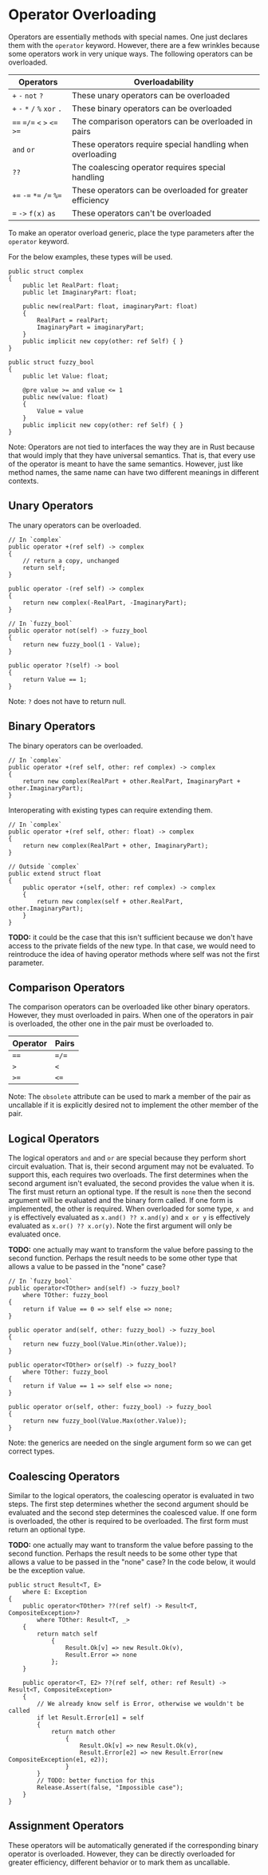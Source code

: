 # Operator Overloading

Operators are essentially methods with special names. One just declares them with the `operator` keyword. However, there are a few wrinkles because some operators work in very unique ways. The following operators can be overloaded.

Operators | Overloadability
--- | ---
`+` `-` `not` `?` | These unary operators can be overloaded
`+` `-` `*` `/` `%` `xor` `.` | These binary operators can be overloaded
`==` `=/=` `<` `>` `<=` `>=` | The comparison operators can be overloaded in pairs
`and` `or` | These operators require special handling when overloading
`??`  | The coalescing operator requires special handling
`+=` `-=` `*=` `/=` `%=` | These operators can be overloaded for greater efficiency
`=` `->` `f(x)` `as` | These operators can't be overloaded

To make an operator overload generic, place the type parameters after the `operator` keyword.

For the below examples, these types will be used.

    public struct complex
    {
        public let RealPart: float;
        public let ImaginaryPart: float;

        public new(realPart: float, imaginaryPart: float)
        {
            RealPart = realPart;
            ImaginaryPart = imaginaryPart;
        }
        public implicit new copy(other: ref Self) { }
    }

    public struct fuzzy_bool
    {
        public let Value: float;

        @pre value >= and value <= 1
        public new(value: float)
        {
            Value = value
        }
        public implicit new copy(other: ref Self) { }
    }

Note: Operators are not tied to interfaces the way they are in Rust because that would imply that they have universal semantics. That is, that every use of the operator is meant to have the same semantics. However, just like method names, the same name can have two different meanings in different contexts.

## Unary Operators

The unary operators can be overloaded.

    // In `complex`
    public operator +(ref self) -> complex
    {
        // return a copy, unchanged
        return self;
    }

    public operator -(ref self) -> complex
    {
        return new complex(-RealPart, -ImaginaryPart);
    }

    // In `fuzzy_bool`
    public operator not(self) -> fuzzy_bool
    {
        return new fuzzy_bool(1 - Value);
    }

    public operator ?(self) -> bool
    {
        return Value == 1;
    }

Note: `?` does not have to return null.

## Binary Operators

The binary operators can be overloaded.

    // In `complex`
    public operator +(ref self, other: ref complex) -> complex
    {
        return new complex(RealPart + other.RealPart, ImaginaryPart + other.ImaginaryPart);
    }

Interoperating with existing types can require extending them.

    // In `complex`
    public operator +(ref self, other: float) -> complex
    {
        return new complex(RealPart + other, ImaginaryPart);
    }

    // Outside `complex`
    public extend struct float
    {
        public operator +(self, other: ref complex) -> complex
        {
            return new complex(self + other.RealPart, other.ImaginaryPart);
        }
    }

**TODO:** it could be the case that this isn't sufficient because we don't have access to the private fields of the new type. In that case, we would need to reintroduce the idea of having operator methods where self was not the first parameter.

## Comparison Operators

The comparison operators can be overloaded like other binary operators. However, they must overloaded in pairs. When one of the operators in pair is overloaded, the other one in the pair must be overloaded to.

Operator | Pairs
--- | ---
`==` | `=/=`
`>` |  `<`
`>=` |  `<=`

Note: The `obsolete` attribute can be used to mark a member of the pair as uncallable if it is explicitly desired not to implement the other member of the pair.

## Logical Operators

The logical operators `and` and `or` are special because they perform short circuit evaluation. That is, their second argument may not be evaluated. To support this, each requires two overloads. The first determines when the second argument isn't evaluated, the second provides the value when it is. The first must return an optional type. If the result is `none` then the second argument will be evaluated and the binary form called. If one form is implemented, the other is required. When overloaded for some type, `x and y` is effectively evaluated as `x.and() ?? x.and(y)` and `x or y` is effectively evaluated as `x.or() ?? x.or(y)`. Note the first argument will only be evaluated once.

**TODO:** one actually may want to transform the value before passing to the second function. Perhaps the result needs to be some other type that allows a value to be passed in the "none" case?

    // In `fuzzy_bool`
    public operator<TOther> and(self) -> fuzzy_bool?
        where TOther: fuzzy_bool
    {
        return if Value == 0 => self else => none;
    }

    public operator and(self, other: fuzzy_bool) -> fuzzy_bool
    {
        return new fuzzy_bool(Value.Min(other.Value));
    }

    public operator<TOther> or(self) -> fuzzy_bool?
        where TOther: fuzzy_bool
    {
        return if Value == 1 => self else => none;
    }

    public operator or(self, other: fuzzy_bool) -> fuzzy_bool
    {
        return new fuzzy_bool(Value.Max(other.Value));
    }

Note: the generics are needed on the single argument form so we can get correct types.

## Coalescing Operators

Similar to the logical operators, the coalescing operator is evaluated in two steps. The first step determines whether the second argument should be evaluated and the second step determines the coalesced value. If one form is overloaded, the other is required to be overloaded. The first form must return an optional type.

**TODO:** one actually may want to transform the value before passing to the second function. Perhaps the result needs to be some other type that allows a value to be passed in the "none" case?  In the code below, it would be the exception value.

    public struct Result<T, E>
        where E: Exception
    {
        public operator<TOther> ??(ref self) -> Result<T, CompositeException>?
            where TOther: Result<T, _>
        {
            return match self
                {
                    Result.Ok[v] => new Result.Ok(v),
                    Result.Error => none
                };
        }

        public operator<T, E2> ??(ref self, other: ref Result) -> Result<T, CompositeException>
        {
            // We already know self is Error, otherwise we wouldn't be called
            if let Result.Error[e1] = self
            {
                return match other
                    {
                        Result.Ok[v] => new Result.Ok(v),
                        Result.Error[e2] => new Result.Error(new CompositeException(e1, e2));
                    }
            }
            // TODO: better function for this
            Release.Assert(false, "Impossible case");
        }
    }

## Assignment Operators

These operators will be automatically generated if the corresponding binary operator is overloaded. However, they can be directly overloaded for greater efficiency, different behavior or to mark them as uncallable.
